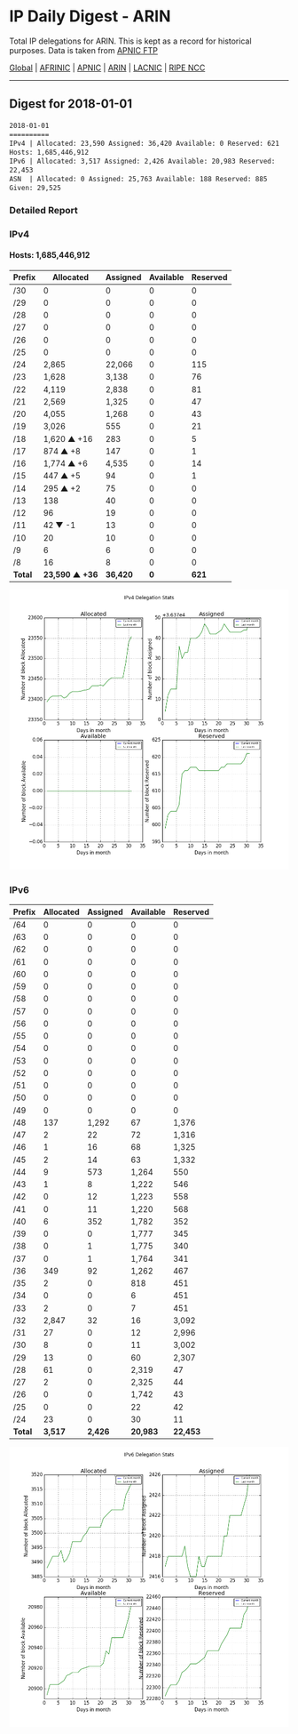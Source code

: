 # IP Daily Digest - ARIN 

Total IP delegations for ARIN. This is kept as a record for historical purposes. Data is taken from [APNIC FTP](https://ftp.apnic.net/)

[Global](https://github.com/csmets/IP-Daily-Digest) | [AFRINIC](https://github.com/csmets/IP-Daily-Digest/tree/master/archives/AFRINIC) | [APNIC](https://github.com/csmets/IP-Daily-Digest/tree/master/archives/APNIC) | [ARIN](https://github.com/csmets/IP-Daily-Digest/tree/master/archives/ARIN) | [LACNIC](https://github.com/csmets/IP-Daily-Digest/tree/master/archives/LACNIC) | [RIPE NCC](https://github.com/csmets/IP-Daily-Digest/tree/master/archives/RIPE_NCC)

---

## Digest for 2018-01-01
```
2018-01-01
==========
IPv4 | Allocated: 23,590 Assigned: 36,420 Available: 0 Reserved: 621 Hosts: 1,685,446,912
IPv6 | Allocated: 3,517 Assigned: 2,426 Available: 20,983 Reserved: 22,453
ASN  | Allocated: 0 Assigned: 25,763 Available: 188 Reserved: 885 Given: 29,525
```

### Detailed Report

### IPv4

#### Hosts: **1,685,446,912**

| Prefix | Allocated | Assigned | Available | Reserved |
| ----- | ----- | ----- | ----- | ----- |
| /30 | 0 | 0 | 0 | 0 |
| /29 | 0 | 0 | 0 | 0 |
| /28 | 0 | 0 | 0 | 0 |
| /27 | 0 | 0 | 0 | 0 |
| /26 | 0 | 0 | 0 | 0 |
| /25 | 0 | 0 | 0 | 0 |
| /24 | 2,865 | 22,066 | 0 | 115 |
| /23 | 1,628 | 3,138 | 0 | 76 |
| /22 | 4,119 | 2,838 | 0 | 81 |
| /21 | 2,569 | 1,325 | 0 | 47 |
| /20 | 4,055 | 1,268 | 0 | 43 |
| /19 | 3,026 | 555 | 0 | 21 |
| /18 | 1,620 ▲ +16 | 283 | 0 | 5 |
| /17 | 874 ▲ +8 | 147 | 0 | 1 |
| /16 | 1,774 ▲ +6 | 4,535 | 0 | 14 |
| /15 | 447 ▲ +5 | 94 | 0 | 1 |
| /14 | 295 ▲ +2 | 75 | 0 | 0 |
| /13 | 138 | 40 | 0 | 0 |
| /12 | 96 | 19 | 0 | 0 |
| /11 | 42 ▼ -1 | 13 | 0 | 0 |
| /10 | 20 | 10 | 0 | 0 |
| /9 | 6 | 6 | 0 | 0 |
| /8 | 16 | 8 | 0 | 0 |
| **Total** | **23,590 ▲ +36** | **36,420** | **0** | **621** |

![ipv4-stats](ipv4-figure.png)

### IPv6

| Prefix | Allocated | Assigned | Available | Reserved |
| ----- | ----- | ----- | ----- | ----- |
| /64 | 0 | 0 | 0 | 0 |
| /63 | 0 | 0 | 0 | 0 |
| /62 | 0 | 0 | 0 | 0 |
| /61 | 0 | 0 | 0 | 0 |
| /60 | 0 | 0 | 0 | 0 |
| /59 | 0 | 0 | 0 | 0 |
| /58 | 0 | 0 | 0 | 0 |
| /57 | 0 | 0 | 0 | 0 |
| /56 | 0 | 0 | 0 | 0 |
| /55 | 0 | 0 | 0 | 0 |
| /54 | 0 | 0 | 0 | 0 |
| /53 | 0 | 0 | 0 | 0 |
| /52 | 0 | 0 | 0 | 0 |
| /51 | 0 | 0 | 0 | 0 |
| /50 | 0 | 0 | 0 | 0 |
| /49 | 0 | 0 | 0 | 0 |
| /48 | 137 | 1,292 | 67 | 1,376 |
| /47 | 2 | 22 | 72 | 1,316 |
| /46 | 1 | 16 | 68 | 1,325 |
| /45 | 2 | 14 | 63 | 1,332 |
| /44 | 9 | 573 | 1,264 | 550 |
| /43 | 1 | 8 | 1,222 | 546 |
| /42 | 0 | 12 | 1,223 | 558 |
| /41 | 0 | 11 | 1,220 | 568 |
| /40 | 6 | 352 | 1,782 | 352 |
| /39 | 0 | 0 | 1,777 | 345 |
| /38 | 0 | 1 | 1,775 | 340 |
| /37 | 0 | 1 | 1,764 | 341 |
| /36 | 349 | 92 | 1,262 | 467 |
| /35 | 2 | 0 | 818 | 451 |
| /34 | 0 | 0 | 6 | 451 |
| /33 | 2 | 0 | 7 | 451 |
| /32 | 2,847 | 32 | 16 | 3,092 |
| /31 | 27 | 0 | 12 | 2,996 |
| /30 | 8 | 0 | 11 | 3,002 |
| /29 | 13 | 0 | 60 | 2,307 |
| /28 | 61 | 0 | 2,319 | 47 |
| /27 | 2 | 0 | 2,325 | 44 |
| /26 | 0 | 0 | 1,742 | 43 |
| /25 | 0 | 0 | 22 | 42 |
| /24 | 23 | 0 | 30 | 11 |
| **Total** | **3,517** | **2,426** | **20,983** | **22,453** |

![ipv6-stats](ipv6-figure.png)